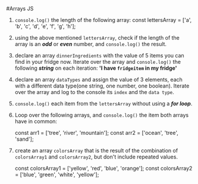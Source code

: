 #Arrays JS

1. `console.log()` the length of the following array:
    const lettersArray = ['a', 'b', 'c', 'd', 'e', 'f', 'g', 'h'];

2. using the above mentioned `lettersArray`, check if the length of the array is an ***odd*** or ***even*** number, and `console.log()` the result.

3. declare an array `dinnerIngredients` with the value of 5 items you can find in your fridge now. Iterate over the array and `console.log()` the following ***string*** on each iteration: **'I have `fridgeitem` in my fridge'**

4. declare an array `dataTypes` and assign the value of 3 elements, each with a different data type(one string, one number, one boolean). Iterate over the array and log to the console its `index` and the `data type`.

5. `console.log()` each item from the `lettersArray` without using a ***for loop***.

6. Loop over the following arrays, and `console.log()` the item both arrays have in common:

    const arr1 = ['tree', 'river', 'mountain'];
    const arr2 = ['ocean', 'tree', 'sand'];

7. create an array `colorsArray` that is the result of the combination of `colorsArray1` and `colorsArray2`, but don't include repeated values.

    const colorsArray1 = ['yellow', 'red', 'blue', 'orange'];
    const colorsArray2 = ['blue', 'green', 'white', 'yellow'];